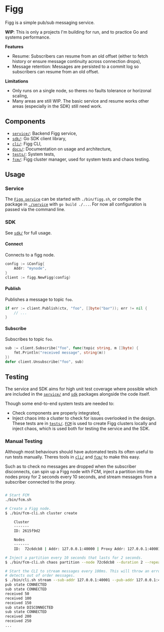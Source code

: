 # Figg
Figg is a simple pub/sub messaging service.

**WIP**: This is only a projects I'm building for run, and to practice Go and
systems performance.

**Features**
* Resume: Subscribers can resume from an old offset (either to fetch history
or ensure message continuity across connection drops),
* Message retention: Messages are persisted to a commit log so subscribers can
resume from an old offset.

**Limitations**
* Only runs on a single node, so theres no faults tolerance or horizonal
scaling,
* Many areas are still WIP. The basic service and resume works other areas
(especially in the SDK) still need work.

## Components
* [`service/`](./service): Backend Figg service,
* [`sdk/`](./sdk): Go SDK client library,
* [`cli/`](./cli): Figg CLI,
* [`docs/`](./docs): Documentation on usage and architecture,
* [`tests/`](./tests): System tests,
* [`fcm/`](./fcm): Figg cluster manager, used for system tests and chaos testing.

## Usage
### Service
The [`Figg service`](./service) can be started with `./bin/figg.sh`, or compile
the package in [`./service`](./service) with `go build ./...`. For now all
configuration is passed via the command line.

### SDK
See [`sdk/`](./sdk) for full usage.

#### Connect
Connects to a figg node.

```go
config := &Config{
	Addr: "mynode",
}
client := figg.NewFigg(config)
```

#### Publish
Publishes a message to topic `foo`.

```go
if err := client.Publish(ctx, "foo", []byte("bar")); err != nil {
	// ...
}
```

#### Subscribe
Subscribes to topic `foo`.

```go
sub := client.Subscribe("foo", func(topic string, m []byte) {
	fmt.Println("received message", string(m))
})
defer client.Unsubscribe("foo", sub)
```

## Testing
The service and SDK aims for high unit test coverage where possible which are
included in the [`service/`](./service) and [`sdk`](./sdk) packages alongside
the code itself.

Though some end-to-end system tests are needed to:
* Check components are properly integrated,
* Inject chaos into a cluster to check for issues overlooked in the design.
These tests are in [`tests/`](./tests). [`FCM`](./fcm) is used to create Figg
clusters locally and inject chaos, which is used both for testing the service
and the SDK.

### Manual Testing
Although most behaviours should have automated tests its often useful to run
tests manually. Theres tools in [`cli/`](./cli) and [`fcm/`](./fcm) to make
this easy.

Such as to check no messages are dropped when the subscriber disconnects, can
spin up a Figg node with FCM, inject a partition into the nodes proxy for
2 seconds every 10 seconds, and stream messages from a subscriber connected
to the proxy.
```bash

# Start FCM
./bin/fcm.sh

# Create a Figg node.
$ ./bin/fcm-cli.sh cluster create

    Cluster
    -------
    ID: 2615f9d2

    Nodes
    -------
    ID:  72c6dcb8 | Addr: 127.0.0.1:40000 | Proxy Addr: 127.0.0.1:40001

# Inject a partition every 10 seconds that lasts for 2 seconds.
$ ./bin/fcm-cli.sh chaos partition --node 72c6dcb8 --duration 2 --repeat 10

# Start the CLI to stream messages every 100ms. This will throw an error if it
# detects out of order messages.
$ ./bin/cli.sh stream --sub-addr 127.0.0.1:40001 --pub-addr 127.0.0.1:40000
pub state CONNECTED
sub state CONNECTED
received 50
received 100
received 150
sub state DISCONNECTED
sub state CONNECTED
received 200
received 250
...
```

